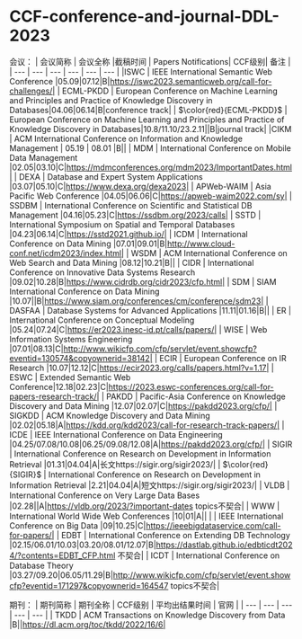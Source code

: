 # CCF-conference-and-journal-DDL-2023

会议：
| 会议简称 | 会议全称 |截稿时间 | Papers Notifications| CCF级别| 备注 |
| --- | --- | --- | --- | --- | --- |
|ISWC | IEEE International Semantic Web Conference |05.09|07.12|B|https://iswc2023.semanticweb.org/call-for-challenges/|
| ECML-PKDD | European Conference on Machine Learning and Principles and Practice of Knowledge Discovery in Databases|04.06|06.14|B|conference track|
| $\color{red}{ECML-PKDD}$ | European Conference on Machine Learning and Principles and Practice of Knowledge Discovery in Databases|10.8/11.10/23.2.11||B|journal track|
|CIKM | ACM International Conference on Information and Knowledge Management  | 05.19 | 08.01 |B||
| MDM | International Conference on Mobile Data Management |02.05|03.10|C|https://mdmconferences.org/mdm2023/ImportantDates.html|
| DEXA | Database and Expert System Applications |03.07|05.10|C|https://www.dexa.org/dexa2023|
| APWeb-WAIM | Asia Pacific Web Conference |04.05|06.06|C|https://apweb-waim2022.com/sy|
| SSDBM | International Conference on Scientific and Statistical DB Management |04.16|05.23|C|https://ssdbm.org/2023/calls|
| SSTD | International Symposium on Spatial and Temporal Databases |04.23|06.14|C|https://sstd2021.github.io/|
| ICDM | International Conference on Data Mining |07.01|09.01|B|http://www.cloud-conf.net/icdm2023/index.html|
| WSDM | ACM International Conference on Web Search and Data Mining |08.12|10.21|B||
| CIDR | International Conference on Innovative Data Systems Research |09.02|10.28|B|https://www.cidrdb.org/cidr2023/cfp.html|
| SDM | SIAM International Conference on Data Mining |10.07||B|https://www.siam.org/conferences/cm/conference/sdm23|
| DASFAA | Database Systems for Advanced Applications |11.11|01.16|B||
| ER | International Conference on Conceptual Modeling |05.24|07.24|C|https://er2023.inesc-id.pt/calls/papers/|
| WISE | Web Information Systems Engineering |07.01|08.13|C|http://www.wikicfp.com/cfp/servlet/event.showcfp?eventid=130574&copyownerid=38142|
| ECIR | European Conference on IR Research |10.07|12.12|C|https://ecir2023.org/calls/papers.html?v=1.17|
| ESWC | Extended Semantic Web Conference|12.18|02.23|C|https://2023.eswc-conferences.org/call-for-papers-research-track/|
| PAKDD | Pacific-Asia Conference on Knowledge Discovery and Data Mining |12.07|02.07|C|https://pakdd2023.org/cfp/|
| SIGKDD | ACM Knowledge Discovery and Data Mining |02.02|05.18|A|https://kdd.org/kdd2023/call-for-research-track-papers/|
| ICDE | IEEE International Conference on Data Engineering |04.25/07.08/10.08|06.25/09.08/12.08|A|https://pakdd2023.org/cfp/|
| SIGIR | International Conference on Research on Development in Information Retrieval |01.31|04.04|A|长文https://sigir.org/sigir2023/|
| $\color{red}{SIGIR}$ | International Conference on Research on Development in Information Retrieval |2.21|04.04|A|短文https://sigir.org/sigir2023/|
| VLDB | International Conference on Very Large Data Bases |02.28||A|https://vldb.org/2023/?important-dates topics不契合|
| WWW | International World Wide Web Conferences |10|01|A||
|  | IEEE International Conference on Big Data |09|10.25|C|https://ieeebigdataservice.com/call-for-papers/|
| EDBT | International Conference on Extending DB Technology |02.15/06.01/10.03|03.20/08.01/12.07|B|https://dastlab.github.io/edbticdt2024/?contents=EDBT_CFP.html 不契合|
| ICDT | International Conference on Database Theory |03.27/09.20|06.05/11.29|B|http://www.wikicfp.com/cfp/servlet/event.showcfp?eventid=171297&copyownerid=164547 topics不契合|



期刊：
| 期刊简称 | 期刊全称 | CCF级别 | 平均出结果时间 | 官网 |
| --- | --- | --- | --- | --- |
| TKDD | ACM Transactions on Knowledge Discovery from Data |B||https://dl.acm.org/toc/tkdd/2022/16/6|

